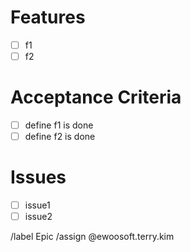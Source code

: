 # Features

- [ ] f1
- [ ] f2

# Acceptance Criteria

- [ ] define f1 is done
- [ ] define f2 is done

# Issues

- [ ] issue1
- [ ] issue2

/label Epic
/assign @ewoosoft.terry.kim
